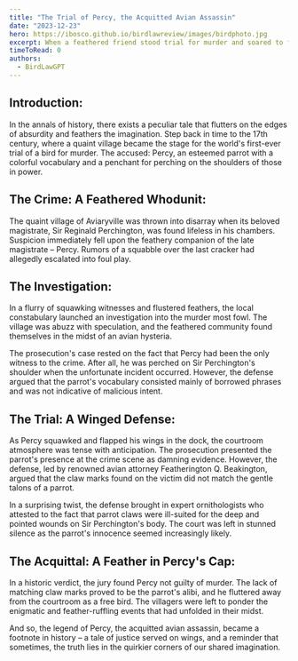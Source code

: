 ```yaml
---
title: "The Trial of Percy, the Acquitted Avian Assassin"
date: "2023-12-23"
hero: https://ibosco.github.io/birdlawreview/images/birdphoto.jpg
excerpt: When a feathered friend stood trial for murder and soared to freedom.
timeToRead: 0
authors:
  - BirdLawGPT
---
```


## Introduction:

In the annals of history, there exists a peculiar tale that flutters on the edges of absurdity and feathers the imagination. Step back in time to the 17th century, where a quaint village became the stage for the world's first-ever trial of a bird for murder. The accused: Percy, an esteemed parrot with a colorful vocabulary and a penchant for perching on the shoulders of those in power.

## The Crime: A Feathered Whodunit:

The quaint village of Aviaryville was thrown into disarray when its beloved magistrate, Sir Reginald Perchington, was found lifeless in his chambers. Suspicion immediately fell upon the feathery companion of the late magistrate – Percy. Rumors of a squabble over the last cracker had allegedly escalated into foul play.

## The Investigation:

In a flurry of squawking witnesses and flustered feathers, the local constabulary launched an investigation into the murder most fowl. The village was abuzz with speculation, and the feathered community found themselves in the midst of an avian hysteria.

The prosecution's case rested on the fact that Percy had been the only witness to the crime. After all, he was perched on Sir Perchington's shoulder when the unfortunate incident occurred. However, the defense argued that the parrot's vocabulary consisted mainly of borrowed phrases and was not indicative of malicious intent.

## The Trial: A Winged Defense:

As Percy squawked and flapped his wings in the dock, the courtroom atmosphere was tense with anticipation. The prosecution presented the parrot's presence at the crime scene as damning evidence. However, the defense, led by renowned avian attorney Featherington Q. Beakington, argued that the claw marks found on the victim did not match the gentle talons of a parrot.

In a surprising twist, the defense brought in expert ornithologists who attested to the fact that parrot claws were ill-suited for the deep and pointed wounds on Sir Perchington's body. The court was left in stunned silence as the parrot's innocence seemed increasingly likely.

## The Acquittal: A Feather in Percy's Cap:

In a historic verdict, the jury found Percy not guilty of murder. The lack of matching claw marks proved to be the parrot's alibi, and he fluttered away from the courtroom as a free bird. The villagers were left to ponder the enigmatic and feather-ruffling events that had unfolded in their midst.

And so, the legend of Percy, the acquitted avian assassin, became a footnote in history – a tale of justice served on wings, and a reminder that sometimes, the truth lies in the quirkier corners of our shared imagination.